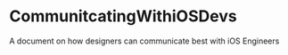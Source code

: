 CommunitcatingWithiOSDevs
=========================

A document on how designers can communicate best with iOS Engineers
